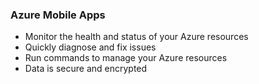 ### Azure Mobile Apps 
* Monitor the health and status of your Azure resources
* Quickly diagnose and fix issues
* Run commands to manage your Azure resources
* Data is secure and encrypted
